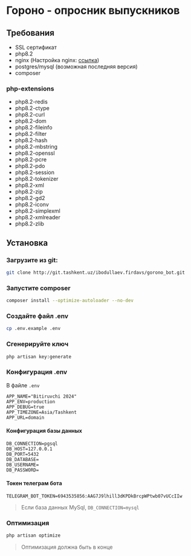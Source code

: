# Гороно - опросник выпускников

## Требования

- SSL сертификат
- php8.2
- nginx (Настройка nginx: <a href="https://laravel.com/docs/11.x/deployment#nginx">ссылка</a>)
- postgres/mysql (возможная последняя версия)
- composer

### php-extensions

- php8.2-redis
- php8.2-ctype
- php8.2-curl
- php8.2-dom
- php8.2-fileinfo
- php8.2-filter
- php8.2-hash
- php8.2-mbstring
- php8.2-openssl
- php8.2-pcre
- php8.2-pdo
- php8.2-session
- php8.2-tokenizer
- php8.2-xml
- php8.2-zip
- php8.2-gd2
- php8.2-iconv
- php8.2-simplexml
- php8.2-xmlreader
- php8.2-zlib

## Установка

### Загрузите из git:

```bash
git clone http://git.tashkent.uz/ibodullaev.firdavs/gorono_bot.git
```

### Запустите composer

```bash
composer install --optimize-autoloader --no-dev
```

### Создайте файл .env

```bash
cp .env.example .env
```

### Сгенерируйте ключ

```bash
php artisan key:generate
```

### Конфигурация .env

В файле `.env`

```dotenv
APP_NAME="Bitiruvchi 2024"
APP_ENV=production
APP_DEBUG=true
APP_TIMEZONE=Asia/Tashkent
APP_URL=domain
```

#### Конфигурация базы данных

```dotenv
DB_CONNECTION=pgsql
DB_HOST=127.0.0.1
DB_PORT=5432
DB_DATABASE=
DB_USERNAME=
DB_PASSWORD=
```

#### Токен телеграм бота

```dotnev
TELEGRAM_BOT_TOKEN=6943535856:AAG7J9lhill3dKPDkBrcpWPtwb07vUCcIIw
```

> Если база данных MySql, `DB_CONNECTION=mysql`

### Оптимизация

```bash
php artisan optimize
```
> Оптимизация должна быть в конце
